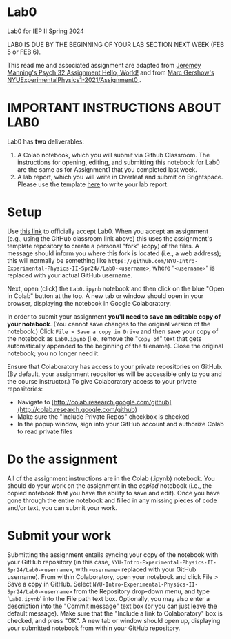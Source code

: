 # Lab0

Lab0 for IEP II Spring 2024

LAB0 IS DUE BY THE BEGINNING OF YOUR LAB SECTION NEXT WEEK (FEB 5 or FEB 6). 

This read me and associated assignment are adapted from [Jeremey Manning's Psych 32 Assignment Hello, World!](github.com/ContextLab/psyc32-hello-world/) and from [Marc Gershow's NYUExperimentalPhysics1-2021/Assignment0
](github.com/NYU-IEP-2022-2023-Assignments/Assignment0).


# IMPORTANT INSTRUCTIONS ABOUT LAB0
Lab0 has **two** deliverables:
1. A Colab notebook, which you will submit via Github Classroom. The instructions for opening, editing, and submitting this notebook for Lab0 are the same as for Assignment1 that you completed last week.
2. A lab report, which you will write in Overleaf and submit on Brightspace. Please use the template [here]() to write your lab report. 


# Setup
Use [this link](https://classroom.github.com/a/AfqMQJGp) to officially accept Lab0. When you accept an assignment (e.g., using the GitHub classroom link above) this uses the assignment's template repository to create a personal "fork" (copy) of the files.  A message should inform you where this fork is located (i.e., a web address); this will normally be something like `https://github.com/NYU-Intro-Experimental-Physics-II-Spr24//Lab0-<username>`, where "`<username>`" is replaced with your actual GitHub username.

Next, open (click) the `Lab0.ipynb` notebook and then click on the blue "Open in Colab" button at the top. A new tab or window should open in your browser, displaying the notebook in Google Colaboratory.

In order to submit your assignment **you'll need to save an editable copy of your notebook**. (You cannot save changes to the original version of the notebook.) Click `File > Save a copy in Drive` and then save your copy of the notebook as `Lab0.ipynb` (i.e., remove the "`Copy of`" text that gets automatically appended to the beginning of the filename). Close the original notebook; you no longer need it. 

Ensure that Colaboratory has access to your private repositories on GitHub.  (By default, your assignment repositories will be accessible only to you and the course instructor.) To give Colaboratory access to your private repositories:
- Navigate to [http://colab.research.google.com/github](http://colab.research.google.com/github)
- Make sure the "Include Private Repos" checkbox is checked
- In the popup window, sign into your GitHub account and authorize Colab to read private files

# Do the assignment
All of the assignment instructions are in the Colab (.ipynb) notebook. You should do your work on the assignment in the *copied* notebook (i.e., the copied notebook that you have the ability to save and edit). Once you have gone through the entire notebook and filled in any missing pieces of code and/or text, you can submit your work. 

# Submit your work
Submitting the assignment entails syncing your copy of the notebook with your GitHub repository (in this case, `NYU-Intro-Experimental-Physics-II-Spr24/Lab0-<username>`, with `<username>` replaced with your GitHub username).  From within Colaboratory, open your notebook and click File > Save a copy in GitHub.  Select `NYU-Intro-Experimental-Physics-II-Spr24/Lab0-<username>` from the Repository drop-down menu, and type '`Lab0.ipynb`' into the File path text box.  Optionally, you may also enter a description into the "Commit message" text box (or you can just leave the default message).  Make sure that the "Include a link to Colaboratory" box is checked, and press "OK".  A new tab or window should open up, displaying your submitted notebook from within your GitHub repository.
